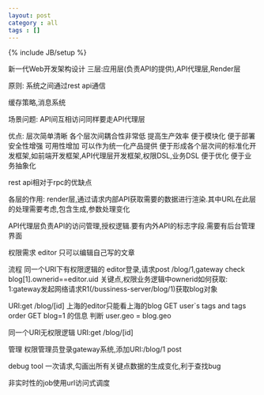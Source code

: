 ```yaml
---
layout: post
category : all
tags : []
---
```

{% include JB/setup %}


新一代Web开发架构设计
三层:应用层(负责API的提供),API代理层,Render层

原则: 系统之间通过rest api通信

缓存策略,消息系统

场景问题:
API间互相访问同样要走API代理层

优点:
层次简单清晰
各个层次间耦合性非常低
提高生产效率
便于模块化
便于部署
安全性增强
可用性增加
可以作为统一化产品提供
便于形成各个层次间的标准化开发框架,如前端开发框架,API代理层开发框架,权限DSL,业务DSL
便于优化
便于业务抽象化

rest api相对于rpc的优缺点


各层的作用:
render层,通过请求内部API获取需要的数据进行渲染.其中URL在此层的处理需要考虑,包含生成,参数处理变化

API代理层负责API的访问管理,授权逻辑.要有内外API的标志字段.需要有后台管理界面

权限需求
editor 只可以编辑自己写的文章

流程
同一个URI下有权限逻辑的
editor登录,请求post /blog/1,gateway check blog[1].ownerid==editor.uid
关键点,权限业务逻辑中ownerid如何获取:
1:gateway发起网络请求R1(/bussiness-server/blog/1)获取blog对象

URI:get /blog/[id]
上海的editor只能看上海的blog
GET user`s tags and tags order
GET blog=1 的信息
判断 user.geo = blog.geo

同一个URI无权限逻辑
URI:get /blog/[id]

管理
权限管理员登录gateway系统,添加URI:/blog/1 post

debug tool
一次请求,勾画出所有关键点数据的生成变化,利于查找bug

非实时性的job使用url访问式调度
